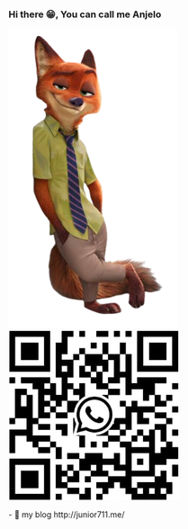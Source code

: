 ### Hi there 😁, You can call me Anjelo 
  
<p float="left">
  <img src="https://github.com/AnjeloPeiris711/AnjeloPeiris711/blob/main/Nick.png" width="300" /><img src="https://github.com/AnjeloPeiris711/AnjeloPeiris711/blob/main/Qr.jpg" />
</p>
 - 🔭 my blog <a>http://junior711.me/</a>



